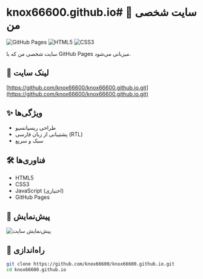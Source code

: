 # knox66600.github.io# 🌟 سایت شخصی من

![GitHub Pages](https://img.shields.io/badge/GitHub%20Pages-222?logo=github)
![HTML5](https://img.shields.io/badge/HTML5-E34F26?logo=html5)
![CSS3](https://img.shields.io/badge/CSS3-1572B6?logo=css3)

سایت شخصی من که با GitHub Pages میزبانی می‌شود.

## 🔗 لینک سایت
[https://github.com/knox66600/knox66600.github.io.git](https://github.com/knox66600/knox66600.github.io.git)

## ✨ ویژگی‌ها
- طراحی ریسپانسیو
- پشتیبانی از زبان فارسی (RTL)
- سبک و سریع

## 🛠️ فناوری‌ها
- HTML5
- CSS3
- JavaScript (اختیاری)
- GitHub Pages

## 📸 پیش‌نمایش
![پیش‌نمایش سایت](images/screenshot.png)

## 🚀 راه‌اندازی
```bash
git clone https://github.com/knox66600/knox66600.github.io.git
cd knox66600.github.io
